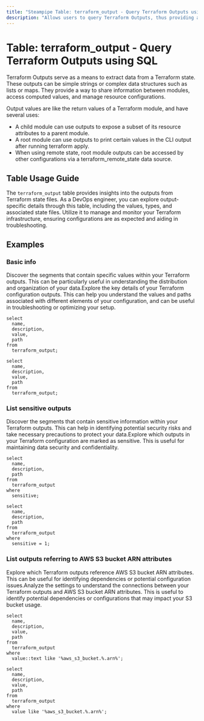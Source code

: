 ```yaml
---
title: "Steampipe Table: terraform_output - Query Terraform Outputs using SQL"
description: "Allows users to query Terraform Outputs, thus providing a means to extract information about the outputs from Terraform state files."
---
```


# Table: terraform_output - Query Terraform Outputs using SQL

Terraform Outputs serve as a means to extract data from a Terraform state. These outputs can be simple strings or complex data structures such as lists or maps. They provide a way to share information between modules, access computed values, and manage resource configurations.

Output values are like the return values of a Terraform module, and have several uses:

- A child module can use outputs to expose a subset of its resource attributes to a parent module.
- A root module can use outputs to print certain values in the CLI output after running terraform apply.
- When using remote state, root module outputs can be accessed by other configurations via a terraform_remote_state data source.

## Table Usage Guide

The `terraform_output` table provides insights into the outputs from Terraform state files. As a DevOps engineer, you can explore output-specific details through this table, including the values, types, and associated state files. Utilize it to manage and monitor your Terraform infrastructure, ensuring configurations are as expected and aiding in troubleshooting.

## Examples

### Basic info
Discover the segments that contain specific values within your Terraform outputs. This can be particularly useful in understanding the distribution and organization of your data.Explore the key details of your Terraform configuration outputs. This can help you understand the values and paths associated with different elements of your configuration, and can be useful in troubleshooting or optimizing your setup.


```sql+postgres
select
  name,
  description,
  value,
  path
from
  terraform_output;
```

```sql+sqlite
select
  name,
  description,
  value,
  path
from
  terraform_output;
```

### List sensitive outputs
Discover the segments that contain sensitive information within your Terraform outputs. This can help in identifying potential security risks and take necessary precautions to protect your data.Explore which outputs in your Terraform configuration are marked as sensitive. This is useful for maintaining data security and confidentiality.


```sql+postgres
select
  name,
  description,
  path
from
  terraform_output
where
  sensitive;
```

```sql+sqlite
select
  name,
  description,
  path
from
  terraform_output
where
  sensitive = 1;
```

### List outputs referring to AWS S3 bucket ARN attributes
Explore which Terraform outputs reference AWS S3 bucket ARN attributes. This can be useful for identifying dependencies or potential configuration issues.Analyze the settings to understand the connections between your Terraform outputs and AWS S3 bucket ARN attributes. This is useful to identify potential dependencies or configurations that may impact your S3 bucket usage.


```sql+postgres
select
  name,
  description,
  value,
  path
from
  terraform_output
where
  value::text like '%aws_s3_bucket.%.arn%';
```

```sql+sqlite
select
  name,
  description,
  value,
  path
from
  terraform_output
where
  value like '%aws_s3_bucket.%.arn%';
```